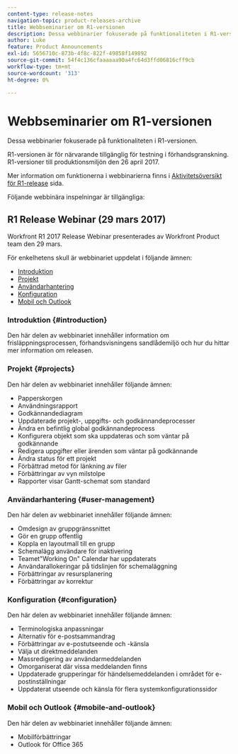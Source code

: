 ```yaml
---
content-type: release-notes
navigation-topic: product-releases-archive
title: Webbseminarier om R1-versionen
description: Dessa webbinarier fokuserade på funktionaliteten i R1-versionen.
author: Luke
feature: Product Announcements
exl-id: 5656710c-873b-4f8c-822f-49858f149892
source-git-commit: 54f4c136cfaaaaaa90a4fc64d3ffd06816cff9cb
workflow-type: tm+mt
source-wordcount: '313'
ht-degree: 0%

---
```


# Webbseminarier om R1-versionen

Dessa webbinarier fokuserade på funktionaliteten i R1-versionen. 

R1-versionen är för närvarande tillgänglig för testning i förhandsgranskning. R1-versioner till produktionsmiljön den 26 april 2017.

Mer information om funktionerna i webbinarierna finns i [Aktivitetsöversikt för R1-release](../../../../product-announcements/product-releases/quarterly-release-archive/r1-release-activity/r1-release-activity-overview.md) sida.

Följande webbinära inspelningar är tillgängliga:

## R1 Release Webinar (29 mars 2017)

Workfront R1 2017 Release Webinar presenterades av Workfront Product team den 29 mars.  

För enkelhetens skull är webbinariet uppdelat i följande ämnen:

* [Introduktion](#introduction)
* [Projekt](#projects)
* [Användarhantering](#user-management)
* [Konfiguration](#configuration)
* [Mobil och Outlook](#mobile-and-outlook)

### Introduktion {#introduction}

Den här delen av webbinariet innehåller information om frisläppningsprocessen, förhandsvisningens sandlådemiljö och hur du hittar mer information om releasen.

### Projekt {#projects}

Den här delen av webbinariet innehåller följande ämnen:

* Papperskorgen
* Användningsrapport
* Godkännandediagram
* Uppdaterade projekt-, uppgifts- och godkännandeprocesser
* Ändra en befintlig global godkännandeprocess
* Konfigurera objekt som ska uppdateras och som väntar på godkännande
* Redigera uppgifter eller ärenden som väntar på godkännande
* Ändra status för ett projekt
* Förbättrad metod för länkning av filer
* Förbättringar av vyn milstolpe
* Rapporter visar Gantt-schemat som standard

### Användarhantering {#user-management}

Den här delen av webbinariet innehåller följande ämnen:

* Omdesign av gruppgränssnittet
* Gör en grupp offentlig
* Koppla en layoutmall till en grupp
* Schemalägg användare för inaktivering
* Teamet&quot;Working On&quot; Calendar har uppdaterats
* Användarallokeringar på tidslinjen för schemaläggning
* Förbättringar av resursplanering
* Förbättringar av korrektur

### Konfiguration {#configuration}

Den här delen av webbinariet innehåller följande ämnen:

* Terminologiska anpassningar
* Alternativ för e-postsammandrag
* Förbättringar av e-postutseende och -känsla
* Välja ut direktmeddelanden
* Massredigering av användarmeddelanden
* Omorganiserat där vissa meddelanden finns
* Uppdaterade grupperingar för händelsemeddelanden i området för e-postinställningar
* Uppdaterat utseende och känsla för flera systemkonfigurationssidor

### Mobil och Outlook {#mobile-and-outlook}

Den här delen av webbinariet innehåller följande ämnen:

* Mobilförbättringar
* Outlook för Office 365
